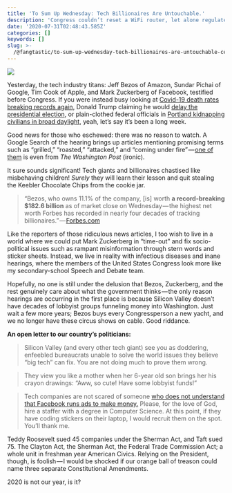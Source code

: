 ```yaml
---
title: 'To Sum Up Wednesday: Tech Billionaires Are Untouchable.'
description: 'Congress couldn’t reset a WiFi router, let alone regulate tech giants.'
date: '2020-07-31T02:48:43.585Z'
categories: []
keywords: []
slug: >-
  /@fangtastic/to-sum-up-wednesday-tech-billionaires-are-untouchable-cece75459718
---
```


![](C:\Users\kevin\OneDrive\Documents\GitHub\fangstastic-blog\posts\md_1659815002240\img\0__Jn6wkesFWnrbJTyQ.jpg)

Yesterday, the tech industry titans: Jeff Bezos of Amazon, Sundar Pichai of Google, Tim Cook of Apple, and Mark Zuckerberg of Facebook, testified before Congress. If you were instead busy looking at [Covid-19 death rates breaking records again,](https://www.clickorlando.com/news/florida/2020/07/30/florida-reports-second-day-of-record-breaking-covid-19-related-deaths/) Donald Trump claiming he would [delay the presidential election](https://twitter.com/realDonaldTrump/status/1288818160389558273?s=20), or plain-clothed federal officials in [Portland kidnapping civilians in broad daylight](https://www.washingtonpost.com/nation/2020/07/17/portland-protests-federal-arrests/), yeah, let’s say it’s been a long week.

Good news for those who eschewed: there was no reason to watch. A Google Search of the hearing brings up articles mentioning promising terms such as “grilled,” “roasted,” “attacked,” and “coming under fire” — [one of them](https://www.washingtonpost.com/technology/2020/07/29/apple-google-facebook-amazon-congress-hearing/) is even from _The Washington Post_ (ironic).

It sure sounds significant! Tech giants and billionaires chastised like misbehaving children! _Surely_ they will learn their lesson and quit stealing the Keebler Chocolate Chips from the cookie jar.

> “Bezos, who owns 11.1% of the company, \[is\] worth **a record-breaking $182.6 billion** as of market close on Wednesday — the highest net worth Forbes has recorded in nearly four decades of tracking billionaires.” — [Forbes.com](https://www.forbes.com/sites/angelauyeung/2020/07/08/jeff-bezos-net-worth-hits-all-time-high-of-more-than-180-billion/#1176419824ff)

Like the reporters of those ridiculous news articles, I too wish to live in a world where we could put Mark Zuckerberg in “time-out” and fix socio-political issues such as rampant misinformation through stern words and sticker sheets. Instead, we live in reality with infectious diseases and inane hearings, where the members of the United States Congress look more like my secondary-school Speech and Debate team.

Hopefully, no one is still under the delusion that Bezos, Zuckerberg, and the rest genuinely care about what the government thinks — the only reason hearings are occurring in the first place is because Silicon Valley doesn’t have decades of lobbyist groups funneling money into Washington. Just wait a few more years; Bezos buys every Congressperson a new yacht, and we no longer have these circus shows on cable. Good riddance.

**An open letter to our country’s politicians:**

> Silicon Valley (and every other tech giant) see you as doddering, enfeebled bureaucrats unable to solve the world issues they believe “big tech” can fix. You are not doing much to prove them wrong.

> They view you like a mother when her 6-year old son brings her his crayon drawings: “Aww, so cute! Have some lobbyist funds!”

> Tech companies are not scared of someone [who does not understand that Facebook runs ads to make money.](https://money.cnn.com/2018/04/10/technology/senate-mark-zuckerberg-testimony/index.html) Please, for the love of God, hire a staffer with a degree in Computer Science. At this point, if they have coding stickers on their laptop, I would recruit them on the spot. You’ll thank me.

Teddy Roosevelt sued 45 companies under the Sherman Act, and Taft sued 75. The Clayton Act, the Sherman Act, the Federal Trade Commission Act; a whole unit in freshman year American Civics. Relying on the President, though, is foolish — I would be shocked if our orange ball of treason could name three separate Constitutional Amendments.

2020 is not our year, is it?